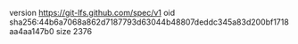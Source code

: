 version https://git-lfs.github.com/spec/v1
oid sha256:44b6a7068a862d7187793d63044b48807deddc345a83d200bf1718aa4aa147b0
size 2376
